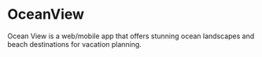# OceanView
Ocean View is a web/mobile app that offers stunning ocean landscapes and beach destinations for  vacation planning.

